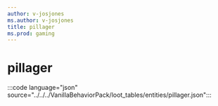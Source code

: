```yaml
---
author: v-josjones
ms.author: v-josjones
title: pillager
ms.prod: gaming
---
```


# pillager

:::code language="json" source="../../../VanillaBehaviorPack/loot_tables/entities/pillager.json":::